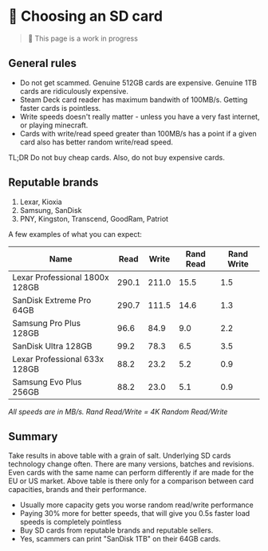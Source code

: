 # 💾 Choosing an SD card

> 🚧 This page is a work in progress

## General rules
- Do not get scammed. Genuine 512GB cards are expensive. Genuine 1TB cards are ridiculously expensive.
- Steam Deck card reader has maximum bandwith of 100MB/s. Getting faster cards is pointless.
- Write speeds doesn't really matter - unless you have a very fast internet, or playing minecraft.
- Cards with write/read speed greater than 100MB/s has a point if a given card also has better random write/read speed.

TL;DR
Do not buy cheap cards. Also, do not buy expensive cards.

## Reputable brands
1. Lexar, Kioxia
2. Samsung, SanDisk
3. PNY, Kingston, Transcend, GoodRam, Patriot

A few examples of what you can expect:

| Name                           | Read  | Write | Rand Read | Rand Write |
|--------------------------------|-------|-------|-----------|------------|
| Lexar Professional 1800x 128GB | 290.1 | 211.0 | 15.5      | 1.5        |
| SanDisk Extreme Pro 64GB       | 290.7 | 111.5 | 14.6      | 1.3        |
| Samsung Pro Plus 128GB         | 96.6  | 84.9  | 9.0       | 2.2        |
| SanDisk Ultra 128GB            | 99.2  | 78.3  | 6.5       | 3.5        |
| Lexar Professional 633x 128GB  | 88.2  | 23.2  | 5.2       | 0.9        |
| Samsung Evo Plus 256GB         | 88.2  | 23.0  | 5.1       | 0.9        |

*All speeds are in MB/s. Rand Read/Write = 4K Random Read/Write*  


## Summary
Take results in above table with a grain of salt. Underlying SD cards technology change often. There are many versions, batches and revisions. Even cards with the same name can perform differently if are made for the EU or US market. Above table is there only for a comparison between card capacities, brands and their performance.

- Usually more capacity gets you worse random read/write performance
- Paying 30% more for better speeds, that will give you 0.5s faster load speeds is completely pointless
- Buy SD cards from reputable brands and reputable sellers.
- Yes, scammers can print "SanDisk 1TB" on their 64GB cards.